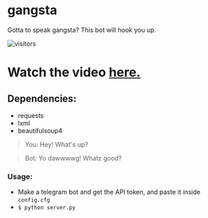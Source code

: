 # gangsta
Gotta to speak gangsta? This bot will hook you up.

![visitors](https://visitor-badge.glitch.me/badge?page_id=SouravJohar.visitor-badge)

# Watch the video [here.](https://youtu.be/5nhdxpoicW4)

## Dependencies:
  * requests
  * lxml
  * beautifulsoup4
  
> You: Hey! What's up?

> Bot: Yo dawwwwg! Whatz good?

### Usage:
 * Make a telegram bot and get the API token, and paste it inside `config.cfg`
 * ```$ python server.py```
